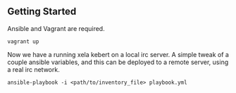 Getting Started
---------------

Ansible and Vagrant are required.

```
vagrant up
```

Now we have a running xela kebert on a local irc server. A simple
tweak of a couple ansible variables, and this can be deployed to a
remote server, using a real irc network.

```
ansible-playbook -i <path/to/inventory_file> playbook.yml
```
